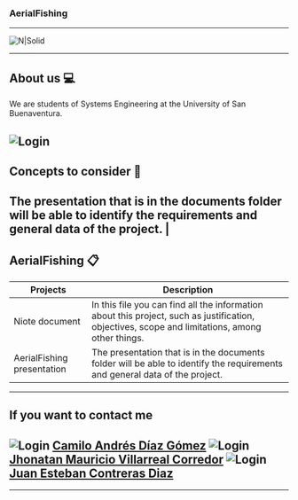 ### AerialFishing

---
![N|Solid](https://www.usbbog.edu.co/matlab/images/logo_acreditacion.png)

---

## About us 💻
We are students of Systems Engineering at the University of San Buenaventura.

![Login](https://i.pinimg.com/originals/e4/26/70/e426702edf874b181aced1e2fa5c6cde.gif)
---

## Concepts to consider 👀
The presentation that is in the documents folder will be able to identify the requirements and general data of the project.
|
---

## AerialFishing 📋
| Projects | Description |
| --- | --- |
| Niote document | In this file you can find all the information about this project, such as justification, objectives, scope and limitations, among other things. |
| AerialFishing presentation | The presentation that is in the documents folder will be able to identify the requirements and general data of the project. |
---


## If you want to contact me
![Login](https://image.flaticon.com/icons/png/512/61/61109.png) [Camilo Andrés Díaz Gómez](https://www.linkedin.com/in/camilo-andr%C3%A9s-d%C3%ADaz-g%C3%B3mez-97b5581a3/)
![Login](https://image.flaticon.com/icons/png/512/61/61109.png) [Jhonatan Mauricio Villarreal Corredor](https://www.linkedin.com/in/jhonatan-villarreal-b492571a8/)
![Login](https://image.flaticon.com/icons/png/512/61/61109.png) [Juan Esteban Contreras Diaz]()
---
---

